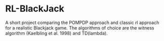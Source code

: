 # RL-BlackJack
A short project comparing the POMPDP approach and classic rl approach for a realistic Blackjack game. The algorithms of choice are the witness algorithm (Kaelbling et al. 1998) and TD(lambda). 
